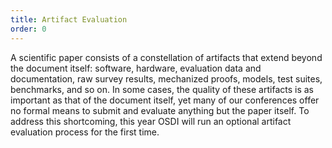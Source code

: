 ```yaml
---
title: Artifact Evaluation
order: 0
---
```


A scientific paper consists of a constellation of artifacts that extend beyond the document itself:
software, hardware, evaluation data and documentation, raw survey results, mechanized proofs,
models, test suites, benchmarks, and so on. In some cases, the quality of these artifacts is as
important as that of the document itself, yet many of our conferences offer no formal means to
submit and evaluate anything but the paper itself. To address this shortcoming, this year OSDI will
run an optional artifact evaluation process for the first time.
